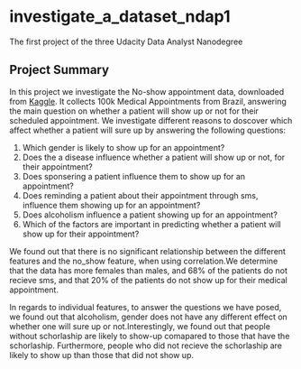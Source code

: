 # investigate_a_dataset_ndap1
The first project of the three Udacity Data Analyst Nanodegree

<a id='intro'></a>
## Project Summary

In this project we investigate the No-show appointment data, downloaded from [Kaggle](https://www.kaggle.com/datasets/joniarroba/noshowappointments). It collects 100k Medical Appointments from Brazil, answering the main question on whether a patient will show up or not for their scheduled appointment.  We investigate different reasons to doscover which affect whether a patient will sure up by answering the following questions:

1. Which gender is likely to show up for an appointment?
2. Does the a disease influence whether a patient will show up or not, for their appointment?
3. Does sponsering a patient influence them to show up for an appointment?
4. Does reminding a patient about their appointment through sms, influence them showing up for an appointment?
5. Does alcoholism influence a patient showing up for an appointment?
6. Which of the factors are important in predicting whether a patient will show up for their appointment?


We found out that there is no significant relationship between the different features and the no_show feature, when using correlation.We determine that the data has more females than males, and 68\% of the patients do not recieve sms, and that 20% of the patients do not show up for their medical appointment.

In regards to individual features, to answer the questions we have posed, we found out that alcoholism, gender does not have any different effect on whether one will sure up or not.Interestingly, we found out that people without schorlaship are likely to show-up comapared to those that have the schorlaship. Furthermore, people who did not recieve the schorlaship are likely to show up than those that did not show up.
